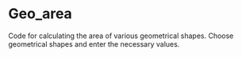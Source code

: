 # Geo_area
Code for calculating the area of various geometrical shapes.
Choose geometrical shapes and enter the necessary values.
